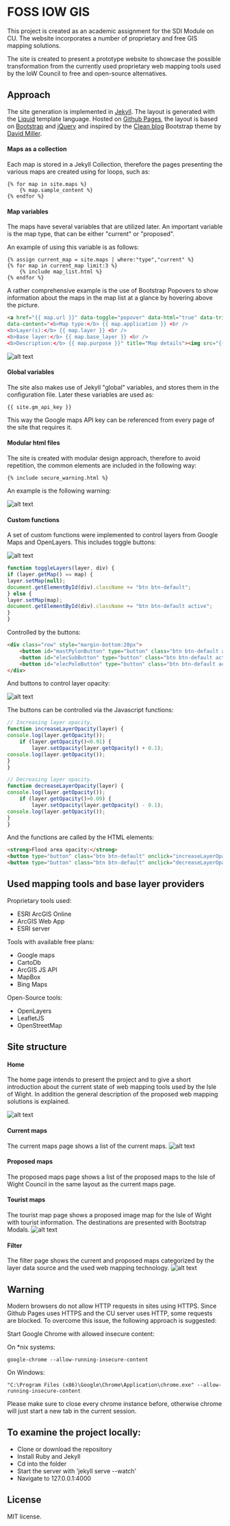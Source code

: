 # FOSS IOW GIS

This project is created as an academic assignment for the SDI Module on CU. The website incorporates a number of proprietary and free GIS mapping solutions.

The site is created to present a prototype website to showcase the possible transformation from the currently used proprietary web mapping tools used by the IoW Council to free and open-source alternatives.

## Approach

The site generation is implemented in <a href="https://jekyllrb.com/">Jekyll</a>. The layout is generated with the <a href="http://shopify.github.io/liquid/">Liquid</a> template language. Hosted on <a href="https://pages.github.com/">Github Pages</a>,
 the layout is based on <a href="http://getbootstrap.com/">Bootstrap</a>
 and <a href="https://jquery.com/">jQuery</a>
 and inspired by the <a href="https://startbootstrap.com/template-overviews/clean-blog/">Clean blog</a> Bootstrap theme by <a href="http://davidmiller.io/">David Miller</a>.</p>

#### Maps as a collection
Each map is stored in a Jekyll Collection, therefore the pages presenting the various maps are created using for loops, such as:

```
{% for map in site.maps %}
    {% map.sample_content %}
{% endfor %}
```

#### Map variables
The maps have several variables that are utilized later. An important variable is the map type, that can be either "current" or "proposed".

An example of using this variable is as follows:
```
{% assign current_map = site.maps | where:"type","current" %}
{% for map in current_map limit:3 %}
    {% include map_list.html %}
{% endfor %}
```

A rather comprehensive example is the use of Bootstrap Popovers to show information about the maps in the map list at a glance by hovering above the picture.
```HTML
<a href="{{ map.url }}" data-toggle="popover" data-html="true" data-trigger="hover" data-placement="top"
data-content="<b>Map type:</b> {{ map.application }} <br />
<b>Layer(s):</b> {{ map.layer }} <br />
<b>Base layer:</b> {{ map.base_layer }} <br />
<b>Description:</b> {{ map.purpose }}" title="Map details"><img src="{{ site.baseurl }}/img/{{ map.img }}" alt="{{ map.title }}"></a>
```

![alt text](http://i.imgur.com/fViumfC.png "popover")


#### Global variables
The site also makes use of Jekyll "global" variables, and stores them in the configuration file. Later these variables are used as:

```
{{ site.gm_api_key }}
```
This way the Google maps API key can be referenced from every page of the site that requires it.

#### Modular html files
The site is created with modular design approach, therefore to avoid repetition, the common elements are included in the following way:

```
{% include secure_warning.html %}
```
An example is the following warning:

![alt text](http://i.imgur.com/8yxmUJx.png "Warning sign")



#### Custom functions

A set of custom functions were implemented to control layers from Google Maps and OpenLayers.
This includes toggle buttons:

![alt text](http://i.imgur.com/XDkDPtA.png "Toggle buttons")

```Javascript
function toggleLayers(layer, div) {
if (layer.getMap() == map) {
layer.setMap(null);
document.getElementById(div).className += "btn btn-default";
} else {
layer.setMap(map);
document.getElementById(div).className += "btn btn-default active";
}
}
```
Controlled by the buttons:
```HTML
<div class="row" style="margin-bottom:20px">
    <button id="mastPylonButton" type="button" class="btn btn-default active" onclick="toggleLayers(mastpylon, this.id);">Toggle masts and pylons</button>
    <button id="elecSubButton" type="button" class="btn btn-default active" onclick="toggleLayers(elsubstation, this.id);">Toggle electricity sub stations</button>
    <button id="elecPoleButton" type="button" class="btn btn-default active" onclick="toggleLayers(elpoles, this.id);">Toggle electricity poles</button>
</div>
```

And buttons to control layer opacity:

![alt text](http://i.imgur.com/ZmvV1HU.png "Toggle buttons")

The buttons can be controlled via the Javascript functions:

```Javascript
// Increasing layer opacity.
function increaseLayerOpacity(layer) {
console.log(layer.getOpacity());
	if (layer.getOpacity()<0.91) {
		layer.setOpacity(layer.getOpacity() + 0.1);
console.log(layer.getOpacity());
}
}

// Decreasing layer opacity.
function decreaseLayerOpacity(layer) {
console.log(layer.getOpacity());
	if (layer.getOpacity()>0.09) {
		layer.setOpacity(layer.getOpacity() - 0.1);
console.log(layer.getOpacity());
}
}
```

And the functions are called by the HTML elements:
```HTML
<strong>Flood area opacity:</strong>
<button type="button" class="btn btn-default" onclick="increaseLayerOpacity(flood);">+</button>
<button type="button" class="btn btn-default" onclick="decreaseLayerOpacity(flood);">-</button>
```

## Used mapping tools and base layer providers

Proprietary tools used:
* ESRI ArcGIS Online
* ArcGIS Web App
* ESRI server

Tools with available free plans:
* Google maps
* CartoDb
* ArcGIS JS API
* MapBox
* Bing Maps

Open-Source tools:
* OpenLayers
* LeafletJS
* OpenStreetMap


## Site structure
#### Home
The home page intends to present the project and to give a short introduction about the current  state of web mapping tools used by the Isle of Wight. In addition the general description of the proposed web mapping solutions is explained.

![alt text](http://i.imgur.com/st7qBlJ.png "Home")

#### Current maps
The current maps page shows a list of the current maps.
![alt text](http://i.imgur.com/Q70cHu0.png "Current maps")

#### Proposed maps
The proposed maps page shows a list of the proposed maps to the Isle of Wight Council in the same layout as the current maps page.

#### Tourist maps
The tourist map page shows a proposed image map for the Isle of Wight with tourist information. The destinations are presented with Bootstrap Modals.
![alt text](http://i.imgur.com/yVzwTDO.png "Proposed maps")

#### Filter
The filter page shows the current and proposed maps categorized by the layer data source and the used web mapping technology.
![alt text](http://i.imgur.com/GQFWawk.png "Filtered")

## Warning
Modern browsers do not allow HTTP requests in sites using HTTPS.
Since Github Pages uses HTTPS and the CU server uses HTTP, some requests are blocked.
To overcome this issue, the following approach is suggested:

Start Google Chrome with allowed insecure content:

On \*nix systems:
```
google-chrome --allow-running-insecure-content
```
On Windows:
```
"C:\Program Files (x86)\Google\Chrome\Application\chrome.exe" --allow-running-insecure-content
```
Please make sure to close every chrome instance before, otherwise chrome will just start a new tab in the current session.


## To examine the project locally:
* Clone or download the repository
* Install Ruby and Jekyll
* Cd into the folder
* Start the server with 'jekyll serve --watch'
* Navigate to 127.0.0.1:4000


## License

MIT license.
